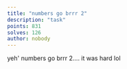 ```yaml
---
title: "numbers go brrr 2"
description: "task"
points: 831
solves: 126
author: nobody
---
```


yeh' numbers go brrr 2.... it was hard lol
